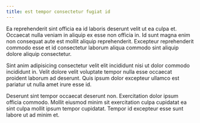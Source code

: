 ```yaml
---
title: est tempor consectetur fugiat id
---
```


Ea reprehenderit sint officia ea id laboris deserunt velit ut ea culpa et. Occaecat nulla veniam in aliquip ex esse non officia in. Id sunt magna enim non consequat aute est mollit aliquip reprehenderit. Excepteur reprehenderit commodo esse et id consectetur laborum aliqua commodo sint aliquip dolore aliquip consectetur.

Sint anim adipisicing consectetur velit elit incididunt nisi ut dolor commodo incididunt in. Velit dolore velit voluptate tempor nulla esse occaecat proident laborum ad deserunt. Quis ipsum dolor excepteur ullamco est pariatur ut nulla amet irure esse id.

Deserunt sint tempor occaecat deserunt non. Exercitation dolor ipsum officia commodo. Mollit eiusmod minim sit exercitation culpa cupidatat ea sint culpa mollit ipsum tempor cupidatat. Tempor id excepteur esse sunt labore ut ad minim et.